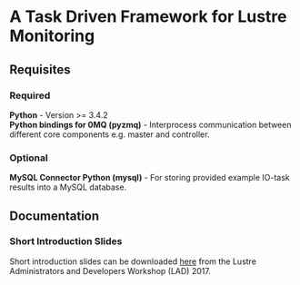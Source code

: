 # A Task Driven Framework for Lustre Monitoring 

## Requisites

### Required
**Python** - Version >= 3.4.2  
**Python bindings for 0MQ (pyzmq)** - Interprocess communication between different core components e.g. master and controller.  

### Optional
**MySQL Connector Python (mysql)** - For storing provided example IO-task results into a MySQL database.  

## Documentation

### Short Introduction Slides
Short introduction slides can be downloaded [here](https://www.eofs.eu/_media/events/lad17/05_gabriele_iannetti_task_driven_framework_for_lustre_monitoring.pdf) from the Lustre Administrators and Developers Workshop (LAD) 2017.
